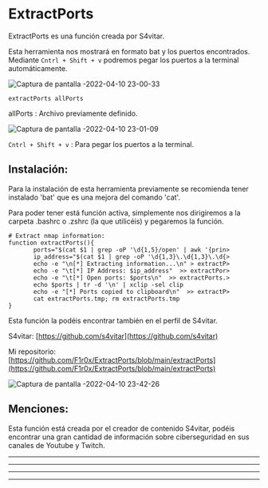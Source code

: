 # ExtractPorts

ExtractPorts es una función creada por S4vitar.

Esta herramienta nos mostrará en formato bat y los puertos encontrados.
Mediante `Cntrl + Shift + v` podremos pegar los puertos a la terminal automáticamente.

![Captura de pantalla -2022-04-10 23-00-33](https://user-images.githubusercontent.com/103068924/162639641-48c8aea9-d14a-4ea2-a38b-cefa0447ffdf.png)

    extractPorts allPorts
   
 allPorts : Archivo previamente definido.
 
 ![Captura de pantalla -2022-04-10 23-01-09](https://user-images.githubusercontent.com/103068924/162639721-fab103c8-7fc9-46b7-ab9d-4536ab84a708.png)

 `Cntrl + Shift + v` : Para pegar los puertos a la terminal.
 
## Instalación:
 
 Para la instalación de esta herramienta previamente se recomienda tener instalado 'bat' que es una mejora del comando 'cat'.
 
 Para poder tener está función activa, simplemente nos dirigiremos a la carpeta .bashrc o .zshrc (la que utilicéis) y pegaremos la función.
 
 ```
 # Extract nmap information:
function extractPorts(){
        ports="$(cat $1 | grep -oP '\d{1,5}/open' | awk '{prin>
        ip_address="$(cat $1 | grep -oP '\d{1,3}\.\d{1,3}\.\d{>
        echo -e "\n[*] Extracting information...\n" > extractP>
        echo -e "\t[*] IP Address: $ip_address"  >> extractPor>
        echo -e "\t[*] Open ports: $ports\n"  >> extractPorts.>
        echo $ports | tr -d '\n' | xclip -sel clip
        echo -e "[*] Ports copied to clipboard\n"  >> extractP>
        cat extractPorts.tmp; rm extractPorts.tmp
}

 ```

Esta función la podéis encontrar también en el perfil de S4vitar.
 
S4vitar: [https://github.com/s4vitar](https://github.com/s4vitar)
 
 Mi repositorio: [https://github.com/F1r0x/ExtractPorts/blob/main/extractPorts](https://github.com/F1r0x/ExtractPorts/blob/main/extractPorts)
 
 ![Captura de pantalla -2022-04-10 23-42-26](https://user-images.githubusercontent.com/103068924/162641184-dd48ed25-c547-4350-a201-de89d0d849e6.png)
 
## Menciones:

Esta función está creada por el creador de contenido S4vitar, podéis encontrar una gran cantidad de información sobre ciberseguridad en
sus canales de Youtube y Twitch.

---
---
  
    
<html lang="en">
<head>
  
</head>
<body>

<script src="https://utteranc.es/client.js"
    repo="F1r0x/gestion-comentarios"
    issue-term="pathname"
    theme="github-light"
    crossorigin="anonymous"
    async>
</script>
          
    
  </body>
</html>
  
  
---
---

